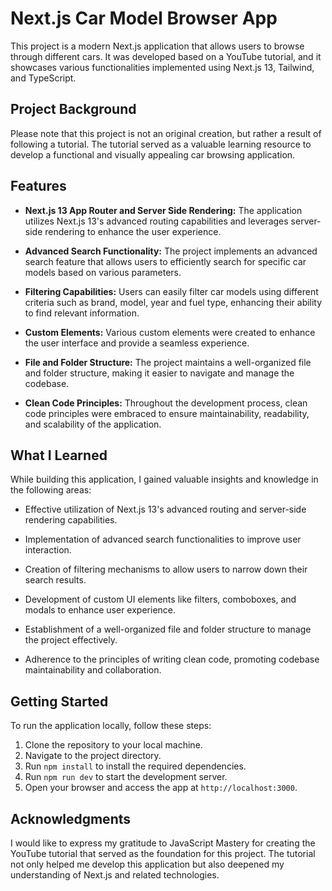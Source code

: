 # Next.js Car Model Browser App

This project is a modern Next.js application that allows users to browse through different cars. It was developed based on a YouTube tutorial, and it showcases various functionalities implemented using Next.js 13, Tailwind, and TypeScript.

## Project Background

Please note that this project is not an original creation, but rather a result of following a tutorial. The tutorial served as a valuable learning resource to develop a functional and visually appealing car browsing application.

## Features

- **Next.js 13 App Router and Server Side Rendering:** The application utilizes Next.js 13's advanced routing capabilities and leverages server-side rendering to enhance the user experience.

- **Advanced Search Functionality:** The project implements an advanced search feature that allows users to efficiently search for specific car models based on various parameters.

- **Filtering Capabilities:** Users can easily filter car models using different criteria such as brand, model, year and fuel type, enhancing their ability to find relevant information.

- **Custom Elements:** Various custom elements were created to enhance the user interface and provide a seamless experience.

- **File and Folder Structure:** The project maintains a well-organized file and folder structure, making it easier to navigate and manage the codebase.

- **Clean Code Principles:** Throughout the development process, clean code principles were embraced to ensure maintainability, readability, and scalability of the application.

## What I Learned

While building this application, I gained valuable insights and knowledge in the following areas:

- Effective utilization of Next.js 13's advanced routing and server-side rendering capabilities.

- Implementation of advanced search functionalities to improve user interaction.

- Creation of filtering mechanisms to allow users to narrow down their search results.

- Development of custom UI elements like filters, comboboxes, and modals to enhance user experience.

- Establishment of a well-organized file and folder structure to manage the project effectively.

- Adherence to the principles of writing clean code, promoting codebase maintainability and collaboration.

## Getting Started

To run the application locally, follow these steps:

1. Clone the repository to your local machine.
2. Navigate to the project directory.
3. Run `npm install` to install the required dependencies.
4. Run `npm run dev` to start the development server.
5. Open your browser and access the app at `http://localhost:3000`.

## Acknowledgments

I would like to express my gratitude to JavaScript Mastery for creating the YouTube tutorial that served as the foundation for this project. The tutorial not only helped me develop this application but also deepened my understanding of Next.js and related technologies.


